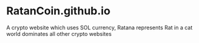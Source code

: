 # RatanCoin.github.io
A crypto website which uses SOL currency, Ratana represents Rat in a cat world dominates all other crypto websites
